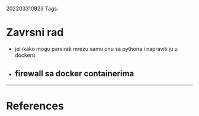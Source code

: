 202203310923
Tags: 

# Zavrsni rad
- jel ikako mogu parsirati mrezu samu onu sa pythona i napraviti ju u dockeru
- firewall sa docker containerima
	- 

---
# References